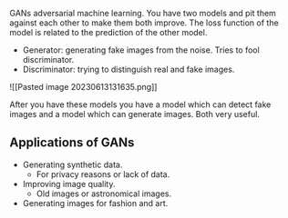 GANs adversarial machine learning. You have two models and pit them against each other to make them both improve. The loss function of the model is related to the prediction of the other model. 

- Generator: generating fake images from the noise. Tries to fool discriminator.
- Discriminator: trying to distinguish real and fake images. 

![[Pasted image 20230613131635.png]]

After you have these models you have a model which can detect fake images and a model which can generate images. Both very useful.

## Applications of GANs

- Generating synthetic data.
	- For privacy reasons or lack of data.
- Improving image quality.
	- Old images or astronomical images.
- Generating images for fashion and art.

